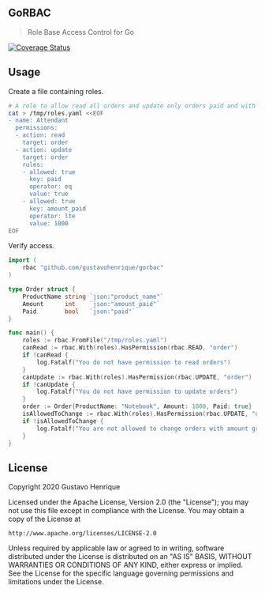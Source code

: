 ## GoRBAC

> Role Base Access Control for Go

[![Coverage Status](https://coveralls.io/repos/github/gustavohenrique/gorbac/badge.svg?branch=main)](https://coveralls.io/github/gustavohenrique/gorbac?branch=main)

## Usage

Create a file containing roles.

```sh
# A role to allow read all orders and update only orders paid and with amount less than 1000
cat > /tmp/roles.yaml <<EOF
- name: Attendant
  permissions:
  - action: read
    target: order
  - action: update
    target: order
    rules:
    - allowed: true
      key: paid
      operator: eq
      value: true
    - allowed: true
      key: amount_paid
      operator: lte
      value: 1000
EOF
```

Verify access.

```go
import (
    rbac "github.com/gustavohenrique/gorbac"
)

type Order struct {
    ProductName string `json:"product_name"`
    Amount      int    `json:"amount_paid"`
    Paid        bool   `json:"paid"`
}

func main() {
    roles := rbac.FromFile("/tmp/roles.yaml")
    canRead := rbac.With(roles).HasPermission(rbac.READ, "order")
    if !canRead {
        log.Fatalf("You do not have permission to read orders")
    }
    canUpdate := rbac.With(roles).HasPermission(rbac.UPDATE, "order")
    if !canUpdate {
        log.Fatalf("You do not have permission to update orders")
    }
    order := Order{ProductName: "Notebook", Amount: 1000, Paid: true}
    isAllowedToChange := rbac.With(roles).HasPermission(rbac.UPDATE, "order").IsAllowed(order)
    if !isAllowedToChange {
        log.Fatalf("You are not allowed to change orders with amount greater than 1000 or not paid")
    }
}
```

## License

Copyright 2020 Gustavo Henrique

Licensed under the Apache License, Version 2.0 (the "License");
you may not use this file except in compliance with the License.
You may obtain a copy of the License at

    http://www.apache.org/licenses/LICENSE-2.0

Unless required by applicable law or agreed to in writing, software
distributed under the License is distributed on an "AS IS" BASIS,
WITHOUT WARRANTIES OR CONDITIONS OF ANY KIND, either express or implied.
See the License for the specific language governing permissions and
limitations under the License.
